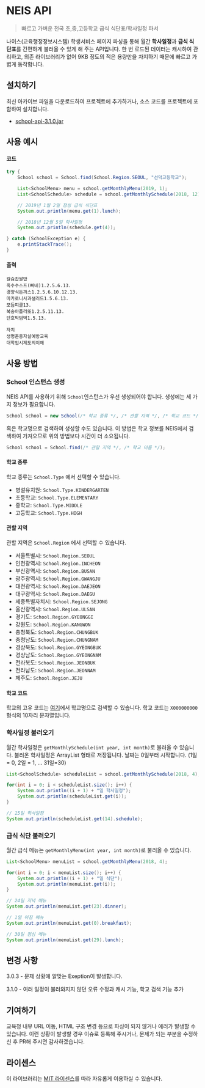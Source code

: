 # NEIS API
> 빠르고 가벼운 전국 초,중,고등학교 급식 식단표/학사일정 파서

나이스(교육행정정보시스템) 학생서비스 페이지 파싱을 통해 월간 **학사일정**과 **급식 식단표**를 간편하게 불러올 수 있게 해 주는 API입니다. 한 번 로드된 데이터는 캐시하여 관리하고, 의존 라이브러리가 없어 9KB 정도의 적은 용량만을 차지하기 때문에 빠르고 가볍게 동작합니다.

## 설치하기
최신 아카이브 파일을 다운로드하여 프로젝트에 추가하거나, 소스 코드를 프로젝트에 포함하여 설치합니다.

-  [school-api-3.1.0.jar](https://github.com/agemor/neis-api/releases/download/3.1.0/neis-api-3.1.0.jar)

## 사용 예시

#### 코드

```java
try {
    School school = School.find(School.Region.SEOUL, "선덕고등학교");

    List<SchoolMenu> menu = school.getMonthlyMenu(2019, 1);
    List<SchoolSchedule> schedule = school.getMonthlySchedule(2018, 12);

    // 2019년 1월 2일 점심 급식 식단표
    System.out.println(menu.get(1).lunch);

    // 2018년 12월 5일 학사일정
    System.out.println(schedule.get(4));

} catch (SchoolException e) {
    e.printStackTrace();
}

```

#### 출력
```
칼슘찹쌀밥
옥수수스프(빠네)1.2.5.6.13.
경양식돈까스1.2.5.6.10.12.13.
마카로니사과샐러드1.5.6.13.
모듬피클13.
복숭아플리또1.2.5.11.13.
단호박범벅1.5.13.

자치
생명존중자살예방교육
대학입시제도의이해
```
## 사용 방법

### School 인스턴스 생성
NEIS API를 사용하기 위해 `School`인스턴스가 우선 생성되어야 합니다. 생성에는 세 가지 정보가 필요합니다.
```java
School school = new School(/* 학교 종류 */, /* 관할 지역 */, /* 학교 코드 */);
```
혹은 학교명으로 검색하여 생성할 수도 있습니다. 이 방법은 학교 정보를 NEIS에서 검색하여 가져오므로 위의 방법보다 시간이 더 소요됩니다.
```java
School school = School.find(/* 관할 지역 */, /* 학교 이름 */);
```

#### 학교 종류

 학교 종류는 `School.Type` 에서 선택할 수 있습니다.

- 병설유치원: `School.Type.KINDERGARTEN`
- 초등학교: `School.Type.ELEMENTARY`
- 중학교: `School.Type.MIDDLE`
- 고등학교: `School.Type.HIGH`

#### 관할 지역

관할 지역은 `School.Region` 에서 선택할 수 있습니다.

- 서울특별시: `School.Region.SEOUL`
- 인천광역시: `School.Region.INCHEON`
- 부산광역시: `School.Region.BUSAN`
- 광주광역시: `School.Region.GWANGJU`
- 대전광역시: `School.Region.DAEJEON`
- 대구광역시: `School.Region.DAEGU`
- 세종특별자치시: `School.Region.SEJONG`
- 울산광역시: `School.Region.ULSAN`
- 경기도: `School.Region.GYEONGGI`
- 강원도: `School.Region.KANGWON`
- 충청북도: `School.Region.CHUNGBUK`
- 충청남도: `School.Region.CHUNGNAM`
- 경상북도: `School.Region.GYEONGBUK`
- 경상남도: `School.Region.GYEONGNAM`
- 전라북도: `School.Region.JEONBUK`
- 전라남도: `School.Region.JEONNAM`
- 제주도: `School.Region.JEJU`

#### 학교 코드

학교의 고유 코드는 [여기](https://code.schoolmenukr.ml/)에서 학교명으로 검색할 수 있습니다.
 학교 코드는 `X000000000` 형식의 10자리 문자열입니다.

### 학사일정 불러오기
월간 학사일정은 `getMonthlySchedule(int year, int month)`로 불러올 수 있습니다. 불러온 학사일정은 ArrayList 형태로 저장됩니다. 날짜는 0일부터 시작합니다. (1일 = 0, 2일 = 1, ... 31일=30)

```java
List<SchoolSchedule> scheduleList = school.getMonthlySchedule(2018, 4);

for(int i = 0; i < scheduleList.size(); i++) {
    System.out.println((i + 1) + "일 학사일정");
    System.out.println(scheduleList.get(i));
}

// 15일 학사일정
System.out.println(scheduleList.get(14).schedule);
```

### 급식 식단 불러오기

월간 급식 메뉴는 `getMonthlyMenu(int year, int month)`로 불러올 수 있습니다.

```java
List<SchoolMenu> menuList = school.getMonthlyMenu(2018, 4);

for(int i = 0; i < menuList.size(); i++) {
    System.out.println((i + 1) + "일 식단");
    System.out.println(menuList.get(i));
}

// 24일 저녁 메뉴
System.out.println(menuList.get(23).dinner);

// 1일 아침 메뉴
System.out.println(menuList.get(0).breakfast);

// 30일 점심 메뉴
System.out.println(menuList.get(29).lunch);
```

## 변경 사항
3.0.3 - 문제 상황에 알맞는 Exeption이 발생합니다.

3.1.0 - 여러 일정이 불러와지지 않던 오류 수정과 캐시 기능, 학교 검색 기능 추가

## 기여하기
교육청 내부 URL 이동, HTML 구조 변경 등으로 파싱이 되지 않거나 에러가 발생할 수 있습니다. 이런 상황이 발생할 경우 이슈로 등록해 주시거나, 문제가 되는 부분을 수정하신 후 PR해 주시면 감사하겠습니다.

## 라이센스
이 라이브러리는 [MIT 라이센스](https://github.com/agemor/school-api/blob/master/LICENSE)를 따라 자유롭게 이용하실 수 있습니다.

